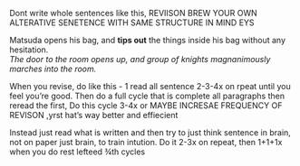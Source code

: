 Dont write whole sentences like this, REVIISON BREW YOUR OWN ALTERATIVE SENETENCE WITH SAME STRUCTURE IN MIND EYS

Matsuda opens his bag, and **tips out** the things inside his bag without any hesitation.  
*The door to the room opens up, and group of knights magnanimously marches into the room.*

When you revise, do like this - 1 read all sentence 2-3-4x on rpeat until you feel you’re good.
Then do a full cycle that is complete all paragraphs then reread the first, Do this cycle 3-4x or MAYBE INCRESAE FREQUENCY OF REVISON ,yrst hat’s way better and effiecient

Instead just read what is written and then try to just think sentence in brain, not on paper just brain, to train intution.
Do it 2-3x on repeat, then 1+1+1x when you do rest lefteed ¾th cycles